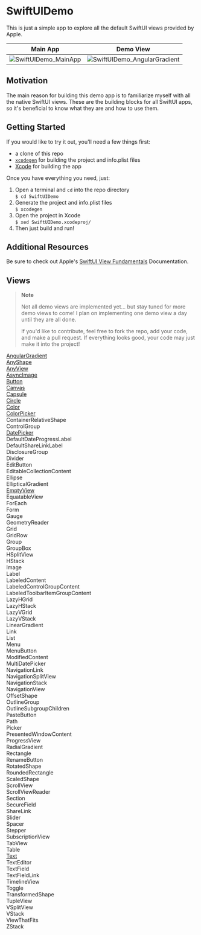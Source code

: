 # SwiftUIDemo
This is just a simple app to explore all the default SwiftUI views provided by Apple.

**Main App** | **Demo View**
:---------:|:---------:
![SwiftUIDemo_MainApp](https://user-images.githubusercontent.com/113631682/203643829-8308c1d0-47a8-4225-aa7d-a33c7cc1a973.jpg) | ![SwiftUIDemo_AngularGradient](https://user-images.githubusercontent.com/113631682/203643859-16fea30f-4a16-43a1-85fe-04111c8c062f.jpg)

  
## Motivation

The main reason for building this demo app is to familiarize myself with all the native SwiftUI views.  These are the building blocks for all SwiftUI apps, so it's beneficial to know what they are and how to use them.
  
## Getting Started
  
If you would like to try it out, you'll need a few things first:  
* a clone of this repo
* [`xcodegen`](https://github.com/yonaskolb/XcodeGen) for building the project and info.plist files
* [Xcode](https://developer.apple.com/xcode/) for building the app  
  
Once you have everything you need, just:  
1. Open a terminal and `cd` into the repo directory  
`$ cd SwiftUIDemo`  
2. Generate the project and info.plist files  
`$ xcodegen`  
3. Open the project in Xcode  
`$ xed SwiftUIDemo.xcodeproj/`  
4. Then just build and run!
  
## Additional Resources
  
Be sure to check out Apple's [SwiftUI View Fundamentals](https://developer.apple.com/documentation/swiftui/view#conforming-types) Documentation.
  
## Views
  
> **Note**
>  
> Not all demo views are implemented yet... but stay tuned for more demo views to come!
> I plan on implementing one demo view a day until they are all done.  
>  
> If you'd like to contribute, feel free to fork the repo, add your code, and make a pull request.
> If everything looks good, your code may just make it into the project!
  
[AngularGradient](https://github.com/e-b-olson/SwiftUIDemo/tree/main/SwiftUIDemo/Views/AngularGradient)  
[AnyShape](https://github.com/e-b-olson/SwiftUIDemo/tree/main/SwiftUIDemo/Views/AnyShape)  
[AnyView](https://github.com/e-b-olson/SwiftUIDemo/tree/main/SwiftUIDemo/Views/AnyView)  
[AsyncImage](https://github.com/e-b-olson/SwiftUIDemo/tree/main/SwiftUIDemo/Views/AsyncImage)  
[Button](https://github.com/e-b-olson/SwiftUIDemo/tree/main/SwiftUIDemo/Views/Button)  
[Canvas](https://github.com/e-b-olson/SwiftUIDemo/tree/main/SwiftUIDemo/Views/Canvas)  
[Capsule](https://github.com/e-b-olson/SwiftUIDemo/tree/main/SwiftUIDemo/Views/Capsule)  
[Circle](https://github.com/e-b-olson/SwiftUIDemo/tree/main/SwiftUIDemo/Views/Circle)  
[Color](https://github.com/e-b-olson/SwiftUIDemo/tree/main/SwiftUIDemo/Views/Color)  
[ColorPicker](https://github.com/e-b-olson/SwiftUIDemo/tree/main/SwiftUIDemo/Views/ColorPicker)  
ContainerRelativeShape  
ControlGroup  
[DatePicker](https://github.com/e-b-olson/SwiftUIDemo/tree/main/SwiftUIDemo/Views/DatePicker)  
DefaultDateProgressLabel  
DefaultShareLinkLabel  
DisclosureGroup  
Divider  
EditButton  
EditableCollectionContent  
Ellipse  
EllipticalGradient  
[EmptyView](https://github.com/e-b-olson/SwiftUIDemo/tree/main/SwiftUIDemo/Views/EmptyView)  
EquatableView  
ForEach  
Form  
Gauge  
GeometryReader  
Grid  
GridRow  
Group  
GroupBox  
HSplitView  
HStack  
Image  
Label  
LabeledContent  
LabeledControlGroupContent  
LabeledToolbarItemGroupContent  
LazyHGrid  
LazyHStack  
LazyVGrid  
LazyVStack  
LinearGradient  
Link  
List  
Menu  
MenuButton  
ModifiedContent  
MultiDatePicker  
NavigationLink  
NavigationSplitView  
NavigationStack  
NavigationView  
OffsetShape  
OutlineGroup  
OutlineSubgroupChildren  
PasteButton  
Path  
Picker  
PresentedWindowContent  
ProgressView  
RadialGradient  
Rectangle  
RenameButton  
RotatedShape  
RoundedRectangle  
ScaledShape  
ScrollView  
ScrollViewReader  
Section  
SecureField  
ShareLink  
Slider  
Spacer  
Stepper  
SubscriptionView  
TabView  
Table  
[Text](https://github.com/e-b-olson/SwiftUIDemo/tree/main/SwiftUIDemo/Views/Text)  
TextEditor  
TextField  
TextFieldLink  
TimelineView  
Toggle  
TransformedShape  
TupleView  
VSplitView  
VStack  
ViewThatFits  
ZStack  


